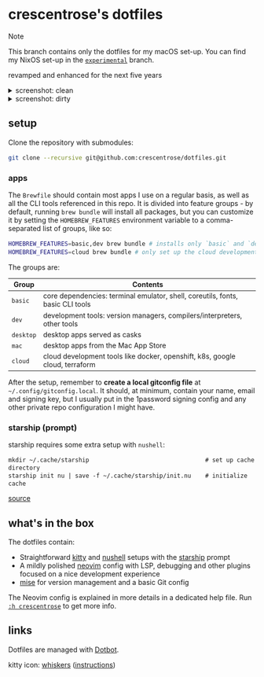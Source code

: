 # crescentrose's dotfiles

> [!NOTE]
> This branch contains only the dotfiles for my macOS set-up. You can find my NixOS set-up in the
> [`experimental`](https://github.com/crescentrose/dotfiles/tree/experimental) branch.

revamped and enhanced for the next five years

<details>
<summary>screenshot: clean</summary>

![nvim and kitty setup, clean](./nvim-clean.png)

</details>

<details>
<summary>screenshot: dirty</summary>

![nvim and kitty setup, dirty](./nvim-dirty.png)

</details>

## setup

Clone the repository with submodules:

```sh
git clone --recursive git@github.com:crescentrose/dotfiles.git
```

### apps

The `Brewfile` should contain most apps I use on a regular basis, as well as all the CLI tools
referenced in this repo. It is divided into feature groups - by default, running `brew bundle` will
install all packages, but you can customize it by setting the `HOMEBREW_FEATURES` environment
variable to a comma-separated list of groups, like so:

```sh
HOMEBREW_FEATURES=basic,dev brew bundle # installs only `basic` and `dev` groups
HOMEBREW_FEATURES=cloud brew bundle # only set up the cloud development tools
```

The groups are:

| Group     | Contents                                                                       |
| --------- | ------------------------------------------------------------------------------ |
| `basic`   | core dependencies: terminal emulator, shell, coreutils, fonts, basic CLI tools |
| `dev`     | development tools: version managers, compilers/interpreters, other tools       |
| `desktop` | desktop apps served as casks                                                   |
| `mac`     | desktop apps from the Mac App Store                                            |
| `cloud`   | cloud development tools like docker, openshift, k8s, google cloud, terraform   |

After the setup, remember to **create a local gitconfig file** at `~/.config/gitconfig.local`. It
should, at minimum, contain your name, email and signing key, but I usually put in the 1password
signing config and any other private repo configuration I might have.

### starship (prompt)

starship requires some extra setup with `nushell`:

```nu
mkdir ~/.cache/starship                                 # set up cache directory
starship init nu | save -f ~/.cache/starship/init.nu    # initialize cache
```

[source](https://starship.rs/guide/#%F0%9F%9A%80-installation)

## what's in the box

The dotfiles contain:

- Straightforward [kitty](https://github.com/kovidgoyal/kitty) and
  [nushell](https://www.nushell.sh/) setups with the [starship](https://starship.rs/) prompt
- A mildly polished [neovim](https://neovim.io/) config with LSP, debugging and other plugins
  focused on a nice development experience
- [mise](https://mise.jdx.dev/) for version management and a basic Git config

The Neovim config is explained in more details in a dedicated help file. Run
[`:h crescentrose`](./config/nvim/doc/crescentrose.txt) to get more info.

## links

Dotfiles are managed with [Dotbot](https://github.com/anishathalye/dotbot).

kitty icon: [whiskers](https://github.com/igrmk/whiskers)
([instructions](https://sw.kovidgoyal.net/kitty/faq/#i-do-not-like-the-kitty-icon))

